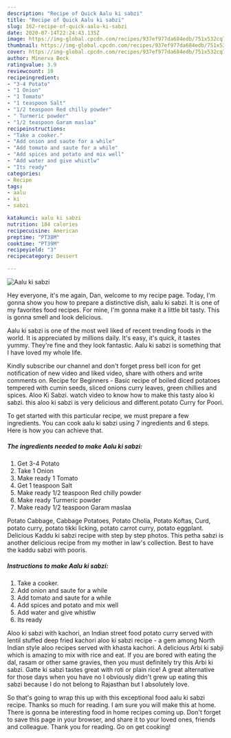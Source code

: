```yaml
---
description: "Recipe of Quick Aalu ki sabzi"
title: "Recipe of Quick Aalu ki sabzi"
slug: 162-recipe-of-quick-aalu-ki-sabzi
date: 2020-07-14T22:24:43.135Z
image: https://img-global.cpcdn.com/recipes/937ef977da684edb/751x532cq70/aalu-ki-sabzi-recipe-main-photo.jpg
thumbnail: https://img-global.cpcdn.com/recipes/937ef977da684edb/751x532cq70/aalu-ki-sabzi-recipe-main-photo.jpg
cover: https://img-global.cpcdn.com/recipes/937ef977da684edb/751x532cq70/aalu-ki-sabzi-recipe-main-photo.jpg
author: Minerva Beck
ratingvalue: 3.9
reviewcount: 10
recipeingredient:
- "3-4 Potato"
- "1 Onion"
- "1 Tomato"
- "1 teaspoon Salt"
- "1/2 teaspoon Red chilly powder"
- " Turmeric powder"
- "1/2 teaspoon Garam maslaa"
recipeinstructions:
- "Take a cooker."
- "Add onion and saute for a while"
- "Add tomato and saute for a while"
- "Add spices and potato and mix well"
- "Add water and give whistlw"
- "Its ready"
categories:
- Recipe
tags:
- aalu
- ki
- sabzi

katakunci: aalu ki sabzi 
nutrition: 184 calories
recipecuisine: American
preptime: "PT38M"
cooktime: "PT39M"
recipeyield: "3"
recipecategory: Dessert

---
```



![Aalu ki sabzi](https://img-global.cpcdn.com/recipes/937ef977da684edb/751x532cq70/aalu-ki-sabzi-recipe-main-photo.jpg)

Hey everyone, it's me again, Dan, welcome to my recipe page. Today, I'm gonna show you how to prepare a distinctive dish, aalu ki sabzi. It is one of my favorites food recipes. For mine, I'm gonna make it a little bit tasty. This is gonna smell and look delicious.

Aalu ki sabzi is one of the most well liked of recent trending foods in the world. It is appreciated by millions daily. It's easy, it's quick, it tastes yummy. They're fine and they look fantastic. Aalu ki sabzi is something that I have loved my whole life.

Kindly subscribe our channel and don&#39;t forget press bell icon for get notification of new video and liked video, share with others and write comments on. Recipe for Beginners - Basic recipe of boiled diced potatoes tempered with cumin seeds, sliced onions curry leaves, green chillies and spices. Aloo Ki Sabzi. watch video to know how to make this tasty aloo ki sabzi. this aloo ki sabzi is very delicious and different.potato Curry for Poori.


To get started with this particular recipe, we must prepare a few ingredients. You can cook aalu ki sabzi using 7 ingredients and 6 steps. Here is how you can achieve that.

<!--inarticleads1-->

##### The ingredients needed to make Aalu ki sabzi:

1. Get 3-4 Potato
1. Take 1 Onion
1. Make ready 1 Tomato
1. Get 1 teaspoon Salt
1. Make ready 1/2 teaspoon Red chilly powder
1. Make ready  Turmeric powder
1. Make ready 1/2 teaspoon Garam maslaa


Potato Cabbage, Cabbage Potatoes, Potato Cholia, Potato Koftas, Curd, potato curry, potato tikki licking, potato carrot curry, potato eggplant. Delicious Kaddu ki sabzi recipe with step by step photos. This petha sabzi is another delicious recipe from my mother in law&#39;s collection. Best to have the kaddu sabzi with pooris. 

<!--inarticleads2-->

##### Instructions to make Aalu ki sabzi:

1. Take a cooker.
1. Add onion and saute for a while
1. Add tomato and saute for a while
1. Add spices and potato and mix well
1. Add water and give whistlw
1. Its ready


Aloo ki sabzi with kachori, an Indian street food potato curry served with lentil stuffed deep fried kachori aloo ki sabzi recipe - a gem among North Indian style aloo recipes served with khasta kachori. A delicious Arbi ki sabji which is amazing to mix with rice and eat. If you are bored with eating the dal, rasam or other same gravies, then you must definitely try this Arbi ki sabzi. Gatte ki sabzi tastes great with roti or plain rice! A great alternative for those days when you have no I obviously didn&#39;t grew up eating this sabzi because I do not belong to Rajasthan but I absolutely love. 

So that's going to wrap this up with this exceptional food aalu ki sabzi recipe. Thanks so much for reading. I am sure you will make this at home. There is gonna be interesting food in home recipes coming up. Don't forget to save this page in your browser, and share it to your loved ones, friends and colleague. Thank you for reading. Go on get cooking!
